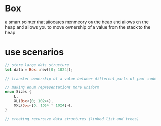 # Box<T>
a smart pointer that allocates menmeory on the heap and allows on the heap and 
allows you to move ownership of a value from the stack to the heap

# use scenarios
```rust
// store large data structure
let data = Box::new([0; 1024]);

// transfer ownership of a value between different parts of your code

// making enum representations more uniform
enum Sizes {
    L,
    XL(Box<[0; 1024>),
    XXL(Box<[0; 1024 * 1024]>),
}

// creating recursive data structures (linked list and trees)

```
